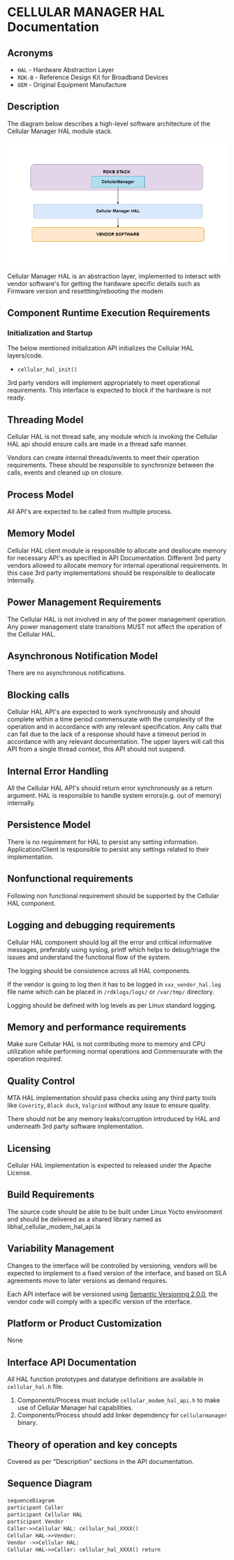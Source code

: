 # CELLULAR MANAGER HAL Documentation

## Acronyms

- `HAL` \- Hardware Abstraction Layer
- `RDK-B` \- Reference Design Kit for Broadband Devices
- `OEM` \- Original Equipment Manufacture

## Description
The diagram below describes a high-level software architecture of the Cellular Manager HAL module stack. 

![Cellular HAL Architecture Diag](images/Cellular_HAL_Architecture.png)

Cellular Manager HAL is an abstraction layer, implemented to interact with vendor software's for getting the hardware specific details such as Firmware version and resettting/rebooting the modem

## Component Runtime Execution Requirements

### Initialization and Startup

The below mentioned initialization API initializes the Cellular HAL layers/code.

- `cellular_hal_init()`

3rd party vendors will implement appropriately to meet operational requirements. This interface is expected to block if the hardware is not ready.

## Threading Model

Cellular HAL is not thread safe, any module which is invoking the Cellular HAL api should ensure calls are made in a thread safe manner.

Vendors can create internal threads/events to meet their operation requirements.  These should be responsible to synchronize between the calls, events and cleaned up on closure.

## Process Model

All API's are expected to be called from multiple process.

## Memory Model

Cellular HAL client module is responsible to allocate and deallocate memory for necessary API's as specified in API Documentation.
Different 3rd party vendors allowed to allocate memory for internal operational requirements. In this case 3rd party implementations should be responsible to deallocate internally.

[TODO]: # (State a footprint requirement. Example: This should not exceed XXXX KB.)

## Power Management Requirements

The Cellular HAL is not involved in any of the power management operation.
Any power management state transitions MUST not affect the operation of the Cellular HAL. 

## Asynchronous Notification Model

There are no asynchronous notifications.

## Blocking calls

Cellular HAL API's are expected to work synchronously and should complete within a time period commensurate with the complexity of the operation and in accordance with any relevant specification. 
Any calls that can fail due to the lack of a response should have a timeout period in accordance with any relevant documentation.
The upper layers will call this API from a single thread context, this API should not suspend.

[TODO]: # (As we state that they should complete within a time period, we need to state what that time target is, and pull it from the spec if required. Define the timeout requirement.)

## Internal Error Handling

All the Cellular HAL API's should return error synchronously as a return argument. HAL is responsible to handle system errors(e.g. out of memory) internally.

## Persistence Model

There is no requirement for HAL to persist any setting information. Application/Client is responsible to persist any settings related to their implementation.

## Nonfunctional requirements

Following non functional requirement should be supported by the Cellular HAL component.

## Logging and debugging requirements

Cellular HAL component should log all the error and critical informative messages, preferably using syslog, printf which helps to debug/triage the issues and understand the functional flow of the system.

The logging should be consistence across all HAL components.

If the vendor is going to log then it has to be logged in `xxx_vendor_hal.log` file name which can be placed in `/rdklogs/logs/` or `/var/tmp/` directory.

Logging should be defined with log levels as per Linux standard logging.

## Memory and performance requirements

Make sure Cellular HAL is not contributing more to memory and CPU utilization while performing normal operations and Commensurate with the operation required.


## Quality Control

MTA HAL implementation should pass checks using any third party tools like `Coverity`, `Black duck`, `Valgrind` without any issue to ensure quality.

There should not be any memory leaks/corruption introduced by HAL and underneath 3rd party software implementation.


## Licensing

Cellular HAL implementation is expected to released under the Apache License. 

## Build Requirements

The source code should be able to be built under Linux Yocto environment and should be delivered as a shared library named as libhal_cellular_modem_hal_api.la
  
## Variability Management

Changes to the interface will be controlled by versioning, vendors will be expected to implement to a fixed version of the interface, and based on SLA agreements move to later versions as demand requires.

Each API interface will be versioned using [Semantic Versioning 2.0.0](https://semver.org/), the vendor code will comply with a specific version of the interface.

## Platform or Product Customization

None

## Interface API Documentation

All HAL function prototypes and datatype definitions are available in `cellular_hal.h` file.
    
  1. Components/Process must include `cellular_modem_hal_api.h` to make use of Cellular Manager hal capabilities.
  2. Components/Process should add linker dependency for `cellularmanager` binary.

## Theory of operation and key concepts

Covered as per "Description" sections in the API documentation.

## Sequence Diagram

```mermaid
sequenceDiagram
participant Caller
participant Cellular HAL
participant Vendor
Caller->>Cellular HAL: cellular_hal_XXXX()
Cellular HAL->>Vendor: 
Vendor ->>Cellular HAL: 
Cellular HAL->>Caller: cellular_hal_XXXX() return
```
